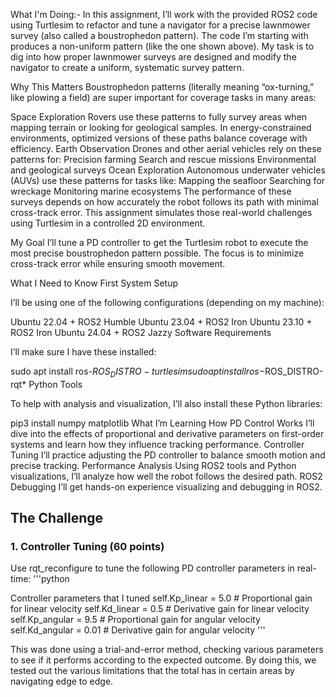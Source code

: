 What I'm Doing:-
In this assignment, I’ll work with the provided ROS2 code using Turtlesim to refactor and tune a navigator for a precise lawnmower survey (also called a boustrophedon pattern). The code I’m starting with produces a non-uniform pattern (like the one shown above). My task is to dig into how proper lawnmower surveys are designed and modify the navigator to create a uniform, systematic survey pattern.

Why This Matters
Boustrophedon patterns (literally meaning “ox-turning,” like plowing a field) are super important for coverage tasks in many areas:

Space Exploration
Rovers use these patterns to fully survey areas when mapping terrain or looking for geological samples. In energy-constrained environments, optimized versions of these paths balance coverage with efficiency.
Earth Observation
Drones and other aerial vehicles rely on these patterns for:
Precision farming
Search and rescue missions
Environmental and geological surveys
Ocean Exploration
Autonomous underwater vehicles (AUVs) use these patterns for tasks like:
Mapping the seafloor
Searching for wreckage
Monitoring marine ecosystems
The performance of these surveys depends on how accurately the robot follows its path with minimal cross-track error. This assignment simulates those real-world challenges using Turtlesim in a controlled 2D environment.

My Goal
I’ll tune a PD controller to get the Turtlesim robot to execute the most precise boustrophedon pattern possible. The focus is to minimize cross-track error while ensuring smooth movement.

What I Need to Know First
System Setup

I’ll be using one of the following configurations (depending on my machine):

Ubuntu 22.04 + ROS2 Humble
Ubuntu 23.04 + ROS2 Iron
Ubuntu 23.10 + ROS2 Iron
Ubuntu 24.04 + ROS2 Jazzy
Software Requirements

I’ll make sure I have these installed:

sudo apt install ros-$ROS_DISTRO-turtlesim
sudo apt install ros-$ROS_DISTRO-rqt*
Python Tools

To help with analysis and visualization, I’ll also install these Python libraries:

pip3 install numpy matplotlib
What I’m Learning
How PD Control Works
I’ll dive into the effects of proportional and derivative parameters on first-order systems and learn how they influence tracking performance.
Controller Tuning
I’ll practice adjusting the PD controller to balance smooth motion and precise tracking.
Performance Analysis
Using ROS2 tools and Python visualizations, I’ll analyze how well the robot follows the desired path.
ROS2 Debugging
I’ll get hands-on experience visualizing and debugging in ROS2.

## The Challenge

### 1. Controller Tuning (60 points)
Use rqt_reconfigure to tune the following PD controller parameters in real-time:
'''python

Controller parameters that I tuned
self.Kp_linear = 5.0   # Proportional gain for linear velocity
self.Kd_linear = 0.5   # Derivative gain for linear velocity
self.Kp_angular = 9.5  # Proportional gain for angular velocity
self.Kd_angular = 0.01  # Derivative gain for angular velocity
'''

This was done using a trial-and-error method, checking various parameters to see if it performs according to the expected outcome. By doing this, we tested out the various limitations that the total has in certain areas by navigating edge to edge.



